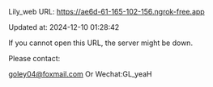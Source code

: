 Lily_web URL: https://ae6d-61-165-102-156.ngrok-free.app

Updated at: 2024-12-10 01:28:42

If you cannot open this URL, the server might be down.

Please contact: 

goley04@foxmail.com Or Wechat:GL_yeaH